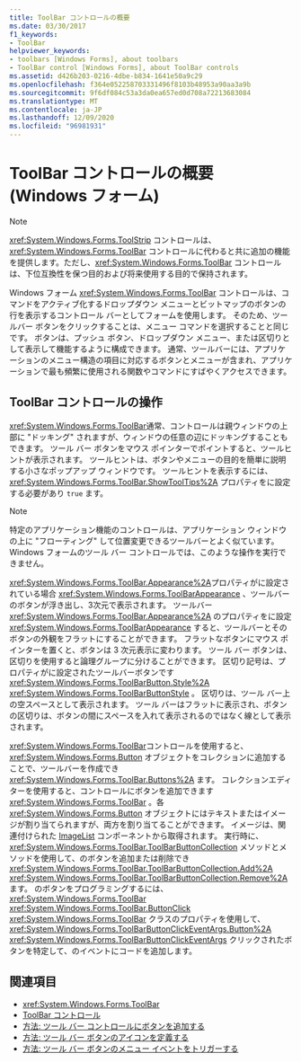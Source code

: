 ```yaml
---
title: ToolBar コントロールの概要
ms.date: 03/30/2017
f1_keywords:
- ToolBar
helpviewer_keywords:
- toolbars [Windows Forms], about toolbars
- ToolBar control [Windows Forms], about ToolBar controls
ms.assetid: d426b203-0216-4dbe-b834-1641e50a9c29
ms.openlocfilehash: f364e052258703331496f8103b48953a90aa3a9b
ms.sourcegitcommit: 9f6df084c53a3da0ea657ed0d708a72213683084
ms.translationtype: MT
ms.contentlocale: ja-JP
ms.lasthandoff: 12/09/2020
ms.locfileid: "96981931"
---
```

# <a name="toolbar-control-overview-windows-forms"></a>ToolBar コントロールの概要 (Windows フォーム)
> [!NOTE]
> <xref:System.Windows.Forms.ToolStrip> コントロールは、<xref:System.Windows.Forms.ToolBar> コントロールに代わると共に追加の機能を提供します。ただし、<xref:System.Windows.Forms.ToolBar> コントロールは、下位互換性を保つ目的および将来使用する目的で保持されます。  
  
 Windows フォーム <xref:System.Windows.Forms.ToolBar> コントロールは、コマンドをアクティブ化するドロップダウン メニューとビットマップのボタンの行を表示するコントロール バーとしてフォームを使用します。 そのため、ツールバー ボタンをクリックすることは、メニュー コマンドを選択することと同じです。 ボタンは、プッシュ ボタン、ドロップダウン メニュー、または区切りとして表示して機能するように構成できます。 通常、ツールバーには、アプリケーションのメニュー構造の項目に対応するボタンとメニューが含まれ、アプリケーションで最も頻繁に使用される関数やコマンドにすばやくアクセスできます。  
  
## <a name="working-with-the-toolbar-control"></a>ToolBar コントロールの操作  
 <xref:System.Windows.Forms.ToolBar>通常、コントロールは親ウィンドウの上部に "ドッキング" されますが、ウィンドウの任意の辺にドッキングすることもできます。 ツール バー ボタンをマウス ポインターでポイントすると、ツールヒントが表示されます。 ツールヒントは、ボタンやメニューの目的を簡単に説明する小さなポップアップ ウィンドウです。 ツールヒントを表示するには、 <xref:System.Windows.Forms.ToolBar.ShowToolTips%2A> プロパティをに設定する必要があり `true` ます。  
  
> [!NOTE]
> 特定のアプリケーション機能のコントロールは、アプリケーション ウィンドウの上に "フローティング" して位置変更できるツールバーとよく似ています。 Windows フォームのツール バー コントロールでは、このような操作を実行できません。  
  
 <xref:System.Windows.Forms.ToolBar.Appearance%2A>プロパティがに設定されている場合 <xref:System.Windows.Forms.ToolBarAppearance> 、ツールバーのボタンが浮き出し、3次元で表示されます。 ツールバー <xref:System.Windows.Forms.ToolBar.Appearance%2A> のプロパティをに設定 <xref:System.Windows.Forms.ToolBarAppearance> すると、ツールバーとそのボタンの外観をフラットにすることができます。 フラットなボタンにマウス ポインターを置くと、ボタンは 3 次元表示に変わります。 ツール バー ボタンは、区切りを使用すると論理グループに分けることができます。 区切り記号は、プロパティがに設定されたツールバーボタンです <xref:System.Windows.Forms.ToolBarButton.Style%2A> <xref:System.Windows.Forms.ToolBarButtonStyle> 。 区切りは、ツール バー上の空スペースとして表示されます。 ツール バーはフラットに表示され、ボタンの区切りは、ボタンの間にスペースを入れて表示されるのではなく線として表示されます。  
  
 <xref:System.Windows.Forms.ToolBar>コントロールを使用すると、 <xref:System.Windows.Forms.Button> オブジェクトをコレクションに追加することで、ツールバーを作成でき <xref:System.Windows.Forms.ToolBar.Buttons%2A> ます。 コレクションエディターを使用すると、コントロールにボタンを追加できます <xref:System.Windows.Forms.ToolBar> 。各 <xref:System.Windows.Forms.Button> オブジェクトにはテキストまたはイメージが割り当てられますが、両方を割り当てることができます。 イメージは、関連付けられた [ImageList](imagelist-component-windows-forms.md) コンポーネントから取得されます。 実行時に、 <xref:System.Windows.Forms.ToolBar.ToolBarButtonCollection> メソッドとメソッドを使用して、のボタンを追加または削除でき <xref:System.Windows.Forms.ToolBar.ToolBarButtonCollection.Add%2A> <xref:System.Windows.Forms.ToolBar.ToolBarButtonCollection.Remove%2A> ます。 のボタンをプログラミングするには、 <xref:System.Windows.Forms.ToolBar> <xref:System.Windows.Forms.ToolBar.ButtonClick> <xref:System.Windows.Forms.ToolBar> クラスのプロパティを使用して、 <xref:System.Windows.Forms.ToolBarButtonClickEventArgs.Button%2A> <xref:System.Windows.Forms.ToolBarButtonClickEventArgs> クリックされたボタンを特定して、のイベントにコードを追加します。  
  
## <a name="see-also"></a>関連項目

- <xref:System.Windows.Forms.ToolBar>
- [ToolBar コントロール](toolbar-control-windows-forms.md)
- [方法: ツール バー コントロールにボタンを追加する](how-to-add-buttons-to-a-toolbar-control.md)
- [方法: ツール バー ボタンのアイコンを定義する](how-to-define-an-icon-for-a-toolbar-button.md)
- [方法: ツール バー ボタンのメニュー イベントをトリガーする](how-to-trigger-menu-events-for-toolbar-buttons.md)
